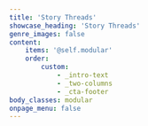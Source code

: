 ```yaml
---
title: 'Story Threads'
showcase_heading: 'Story Threads'
genre_images: false
content:
    items: '@self.modular'
    order:
        custom:
            - _intro-text
            - _two-columns
            - _cta-footer
body_classes: modular
onpage_menu: false
---
```


